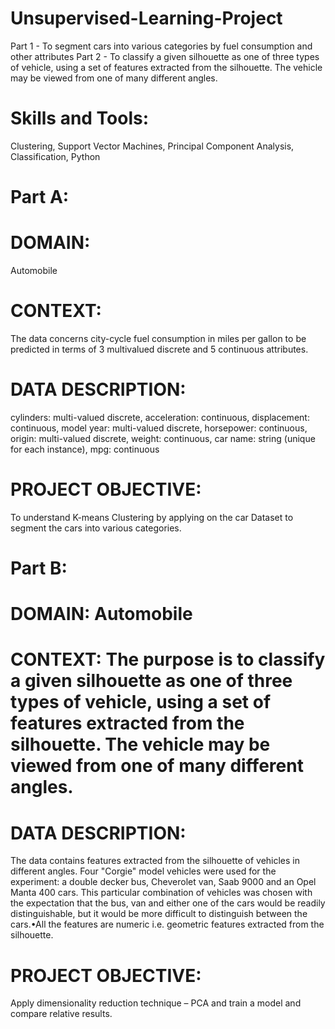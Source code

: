 # Unsupervised-Learning-Project
Part 1 - To segment cars into various categories by fuel consumption and other attributes Part 2 - To classify a given silhouette as one of three types of vehicle, using a set of features extracted from the silhouette. The vehicle may be viewed from one of many different angles.
# Skills and Tools:
Clustering, Support Vector Machines, Principal Component Analysis, Classification, Python
# Part A:
# DOMAIN: 
Automobile
# CONTEXT:
The  data  concerns  city-cycle  fuel  consumption  in  miles  per  gallon  to  be  predicted  in  terms  of  3  multivalued  discrete  and  5 continuous attributes.
# DATA DESCRIPTION:
cylinders: multi-valued discrete, acceleration: continuous, displacement: continuous, model year: multi-valued discrete, horsepower: continuous, origin: multi-valued discrete, weight: continuous, car name: string (unique for each instance), mpg: continuous 
# PROJECT OBJECTIVE: 
To understand K-means Clustering by applying on the car Dataset to segment the cars into various categories.
# Part B:
# DOMAIN: Automobile
# CONTEXT: The purpose is to classify a given silhouette as one of three types of vehicle, using a set of features extracted from the silhouette. The vehicle may be viewed from one of many different angles.
# DATA  DESCRIPTION: 
The data contains features extracted from the silhouette of vehicles in different angles. Four "Corgie" model vehicles were used for the experiment: a double decker bus, Cheverolet van, Saab 9000 and an Opel Manta 400 cars. This particular combination of vehicles was  chosen  with  the  expectation  that  the  bus,  van  and  either  one  of  the  cars  would  be  readily  distinguishable,  but  it  would  be  more  difficult to distinguish between the cars.•All the features are numeric i.e. geometric features extracted from the silhouette.
# PROJECT OBJECTIVE: 
Apply dimensionality reduction technique – PCA and train a model and compare relative results.
